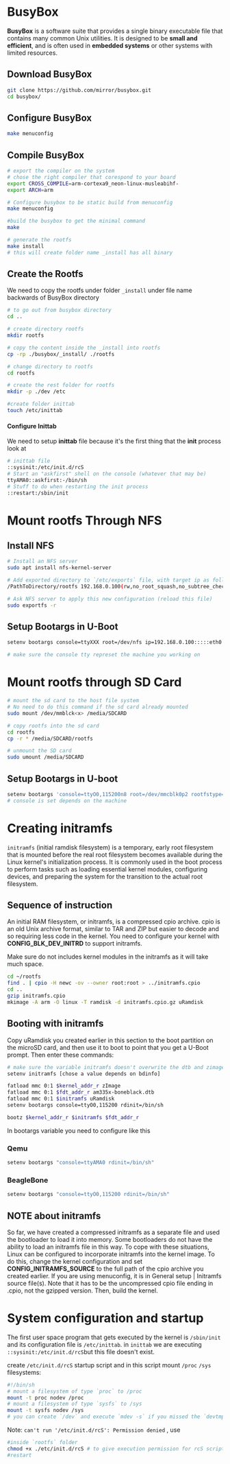 # BusyBox

**BusyBox** is a software suite that provides a single binary executable file that contains many common Unix utilities. It is designed to be **small and efficient**, and is often used in **embedded systems** or other systems with limited resources. 

## Download BusyBox

```bash
git clone https://github.com/mirror/busybox.git
cd busybox/
```

## Configure BusyBox

```bash
make menuconfig
```

## Compile BusyBox

```bash
# export the compiler on the system
# chose the right compiler that corespond to your board
export CROSS_COMPILE=arm-cortexa9_neon-linux-musleabihf-
export ARCH=arm

# Configure busybox to be static build from menuconfig
make menuconfig

#build the busybox to get the minimal command
make

# generate the rootfs
make install
# this will create folder name _install has all binary
```

## Create the Rootfs

We need to copy the rootfs under folder `_install` under file name backwards of BusyBox directory  

```bash
# to go out from busybox directory
cd ..

# create directory rootfs
mkdir rootfs

# copy the content inside the _install into rootfs
cp -rp ./busybox/_install/ ./rootfs

# change directory to rootfs
cd rootfs

# create the rest folder for rootfs
mkdir -p ./dev /etc

#create folder inittab
touch /etc/inittab
```

#### Configure Inittab

We need to setup **inittab** file because it's the first thing that the **init** process look at

```bash
# inittab file 
::sysinit:/etc/init.d/rcS
# Start an "askfirst" shell on the console (whatever that may be)
ttyAMA0::askfirst:-/bin/sh
# Stuff to do when restarting the init process
::restart:/sbin/init
```

# Mount rootfs Through NFS

## Install NFS

```bash
# Install an NFS server
sudo apt install nfs-kernel-server

# Add exported directory to `/etc/exports` file, with target ip as follows
/PathToDirectory/rootfs 192.168.0.100(rw,no_root_squash,no_subtree_check)

# Ask NFS server to apply this new configuration (reload this file)
sudo exportfs -r
```

## Setup Bootargs in U-Boot

```bash
setenv bootargs console=ttyXXX root=/dev/nfs ip=192.168.0.100:::::eth0 nfsroot=192.168.0.1:/home/fady/Documents/busybox/_install,nfsvers=3,tcp rw init=/sbin/init

# make sure the console tty represet the machine you working on
```

# Mount rootfs through SD Card

```bash
# mount the sd card to the host file system
# No need to do this command if the sd card already mounted
sudo mount /dev/mmblck<x> /media/SDCARD

# copy rootfs into the sd card
cd rootfs
cp -r * /media/SDCARD/rootfs

# unmount the SD card
sudo umount /media/SDCARD
```

## Setup Bootargs in U-boot

```bash
setenv bootargs 'console=ttyO0,115200n8 root=/dev/mmcblk0p2 rootfstype=ext4 rw rootwait init=/sbin/init'
# console is set depends on the machine
```

# Creating initramfs

`initramfs` (initial ramdisk filesystem) is a temporary, early root filesystem that is mounted before the real root filesystem becomes available during the Linux kernel's initialization process. It is commonly used in the boot process to perform tasks such as loading essential kernel modules, configuring devices, and preparing the system for the transition to the actual root filesystem.

## Sequence of instruction

An initial RAM filesystem, or initramfs, is a compressed cpio archive. cpio is an old Unix archive format, similar to TAR and ZIP but easier to decode and so requiring less code in the kernel. You need to configure your kernel with **CONFIG_BLK_DEV_INITRD** to support initramfs.

Make sure do not includes kernel modules in the initramfs as it will take much space.

```bash
cd ~/rootfs
find . | cpio -H newc -ov --owner root:root > ../initramfs.cpio
cd ..
gzip initramfs.cpio
mkimage -A arm -O linux -T ramdisk -d initramfs.cpio.gz uRamdisk
```

## Booting with initramfs

Copy uRamdisk you created earlier in this section to the boot partition on the microSD card, and then use it to boot to point that you get a U-Boot prompt. Then enter these commands:

```bash
# make sure the variable initramfs doesn't overwrite the dtb and zimage variables
setenv initramfs [chose a value depends on bdinfo]

fatload mmc 0:1 $kernel_addr_r zImage
fatload mmc 0:1 $fdt_addr_r am335x-boneblack.dtb
fatload mmc 0:1 $initramfs uRamdisk
setenv bootargs console=ttyO0,115200 rdinit=/bin/sh

bootz $kernel_addr_r $initramfs $fdt_addr_r
```

In bootargs variable you need to configure like this

### Qemu

```bash
setenv bootargs "console=ttyAMA0 rdinit=/bin/sh"
```

### BeagleBone

```bash
setenv bootargs "console=ttyO0,115200 rdinit=/bin/sh"
```

## NOTE about initramfs

So far, we have created a compressed initramfs as a separate file and used the bootloader to load it into memory. Some bootloaders do not have the ability to load an initramfs file in this way. To cope with these situations, Linux can be configured to incorporate initramfs into the kernel image. To do this, change the kernel configuration and set **CONFIG_INITRAMFS_SOURCE** to the full path of the cpio archive you created earlier. If you are using menuconfig, it is in General setup | Initramfs source file(s). Note that it has to be the uncompressed cpio file ending in .cpio, not the gzipped version. Then, build the kernel.

# System configuration and startup 

The first user space program that gets executed by the kernel is `/sbin/init` and its configuration
file is `/etc/inittab`. in `inittab` we are executing `::sysinit:/etc/init.d/rcS`but this file doesn't exist.

create `/etc/init.d/rcS` startup script and in this script mount `/proc` `/sys` filesystems:

```sh 
#!/bin/sh
# mount a filesystem of type `proc` to /proc
mount -t proc nodev /proc
# mount a filesystem of type `sysfs` to /sys
mount -t sysfs nodev /sys
# you can create `/dev` and execute `mdev -s` if you missed the `devtmpfs` configuration  
```

Note: `can't run '/etc/init.d/rcS': Permission denied` , use 

```sh
#inside `rootfs` folder
chmod +x ./etc/init.d/rcS # to give execution permission for rcS script
#restart
```


